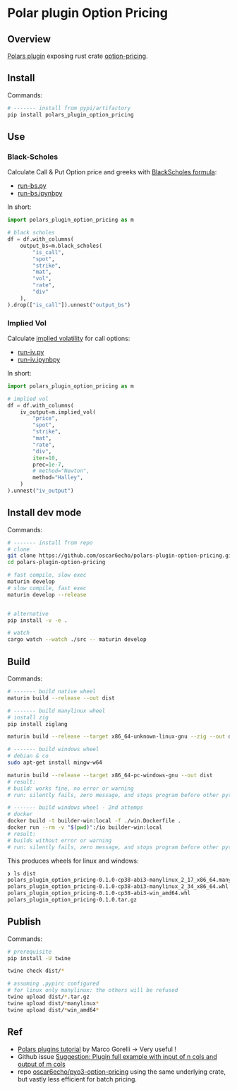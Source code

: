 # Polar plugin Option Pricing

## Overview

[Polars plugin](https://docs.pola.rs/user-guide/expressions/plugins/) exposing rust crate [option-pricing](https://crates.io/crates/option-pricing).

## Install

Commands:

```sh
# ------- install from pypi/artifactory
pip install polars_plugin_option_pricing
```

## Use

### Black-Scholes

Calculate Call & Put Option price and greeks with [BlackScholes formula](https://en.wikipedia.org/wiki/Black%E2%80%93Scholes_model):

+ [run-bs.py](./test/run-bs.py)
+ [run-bs.ipynbpy](./test/run-bs.ipynb)

In short:

```py
import polars_plugin_option_pricing as m

# black scholes
df = df.with_columns(
    output_bs=m.black_scholes(
        "is_call", 
        "spot", 
        "strike", 
        "mat", 
        "vol", 
        "rate", 
        "div"
    ),
).drop(["is_call"]).unnest("output_bs")
```

### Implied Vol

Calculate [implied volatility](https://en.wikipedia.org/wiki/Implied_volatility) for call options:

+ [run-iv.py](./test/run-iv.py)
+ [run-iv.ipynbpy](./test/run-iv.ipynb)

In short:

```py
import polars_plugin_option_pricing as m

# implied vol
df = df.with_columns(
    iv_output=m.implied_vol(
        "price",
        "spot",
        "strike",
        "mat",
        "rate",
        "div",
        iter=10,
        prec=1e-7,
        # method="Newton",
        method="Halley",
    )
).unnest("iv_output")
```

## Install dev mode

Commands:

```sh
# ------- install from repo
# clone
git clone https://github.com/oscar6echo/polars-plugin-option-pricing.git
cd polars-plugin-option-pricing

# fast compile, slow exec
maturin develop
# slow compile, fast exec
maturin develop --release


# alternative
pip install -v -e .

# watch 
cargo watch --watch ./src -- maturin develop
```

## Build

Commands:

```sh
# ------- build native wheel
maturin build --release --out dist

# ------- build manylinux wheel
# install zig
pip install ziglang

maturin build --release --target x86_64-unknown-linux-gnu --zig --out dist

# ------- build windows wheel
# debian & co
sudo apt-get install mingw-w64

maturin build --release --target x86_64-pc-windows-gnu --out dist
# result: 
# build: works fine, no error or warning 
# run: silently fails, zero message, and stops program before other python lines

# ------- build windows wheel - 2nd attemps
# docker
docker build -t builder-win:local -f ./win.Dockerfile .
docker run --rm -v "$(pwd)":/io builder-win:local
# result: 
# builds without error or warning 
# run: silently fails, zero message, and stops program before other python lines

```

This produces wheels for linux and windows:

```sh
❯ ls dist
polars_plugin_option_pricing-0.1.0-cp38-abi3-manylinux_2_17_x86_64.manylinux2014_x86_64.whl
polars_plugin_option_pricing-0.1.0-cp38-abi3-manylinux_2_34_x86_64.whl
polars_plugin_option_pricing-0.1.0-cp38-abi3-win_amd64.whl
polars_plugin_option_pricing-0.1.0.tar.gz
```

## Publish

Commands:

```sh
# prerequisite
pip install -U twine

twine check dist/*

# assuming .pypirc configured
# for linux only manylinux: the others will be refused
twine upload dist/*.tar.gz
twine upload dist/*manylinux*
twine upload dist/*win_amd64*
```

## Ref

+ [Polars plugins tutorial](https://marcogorelli.github.io/polars-plugins-tutorial/) by Marco Gorelli -> Very useful !
+ Github issue [Suggestion: Plugin full example with input of n cols and output of m cols](https://github.com/MarcoGorelli/polars-plugins-tutorial/issues/58)
+ repo [oscar6echo/pyo3-option-pricing](https://github.com/oscar6echo/pyo3-option-pricing) using the same underlying crate, but vastly less efficient for batch pricing.
